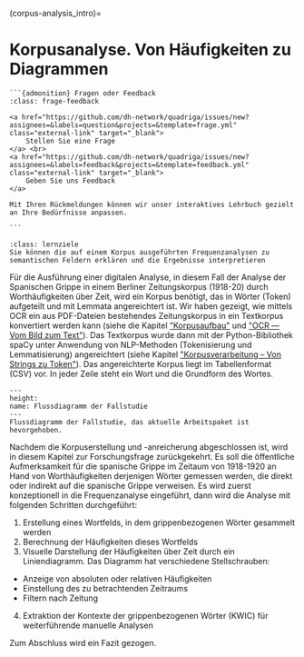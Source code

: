 (corpus-analysis_intro)=
# Korpusanalyse. Von Häufigkeiten zu Diagrammen 
````{margin}
```{admonition} Fragen oder Feedback 
:class: frage-feedback

<a href="https://github.com/dh-network/quadriga/issues/new?assignees=&labels=question&projects=&template=frage.yml" class="external-link" target="_blank">
    Stellen Sie eine Frage
</a> <br>
<a href="https://github.com/dh-network/quadriga/issues/new?assignees=&labels=feedback&projects=&template=feedback.yml" class="external-link" target="_blank">
    Geben Sie uns Feedback
</a>

Mit Ihren Rückmeldungen können wir unser interaktives Lehrbuch gezielt an Ihre Bedürfnisse anpassen.

```
````

```{admonition} Groblernziel dieses Kapitels
:class: lernziele
Sie können die auf einem Korpus ausgeführten Frequenzanalysen zu semantischen Feldern erklären und die Ergebnisse interpretieren
```

Für die Ausführung einer digitalen Analyse, in diesem Fall der Analyse der Spanischen Grippe in einem Berliner Zeitungskorpus (1918-20) durch Worthäufigkeiten über Zeit, wird ein Korpus benötigt, das in Wörter (Token) aufgeteilt und mit Lemmata angereichtert ist. Wir haben gezeigt, wie mittels OCR ein aus PDF-Dateien bestehendes Zeitungskorpus in ein Textkorpus konvertiert werden kann (siehe die Kapitel ["Korpusaufbau"](corpus-collection_intro) und ["OCR — Vom Bild zum Text"](ocr_intro)). Das Textkorpus wurde dann mit der Python-Bibliothek spaCy unter Anwendung von NLP-Methoden (Tokenisierung und Lemmatisierung) angereichtert (siehe Kapitel ["Korpusverarbeitung – Von Strings zu Token"](corpus-processing_intro)). Das angereichterte Korpus liegt im Tabellenformat (CSV) vor. In jeder Zeile steht ein Wort und die Grundform des Wortes.


```{figure} ../book_images/flow-chart_corpus-analysis.jpeg
---
height:
name: Flussdiagramm der Fallstudie
---
Flussdiagramm der Fallstudie, das aktuelle Arbeitspaket ist hevorgehoben.
```

Nachdem die Korpuserstellung und -anreicherung abgeschlossen ist, wird in diesem Kapitel zur Forschungsfrage zurückgekehrt. Es soll die öffentliche Aufmerksamkeit für die spanische Grippe im Zeitaum von 1918-1920 an Hand von Worthäufigkeiten derjenigen Wörter gemessen werden, die direkt oder indirekt auf die spanische Grippe verweisen. Es wird zuerst konzeptionell in die Frequenzanalyse eingeführt, dann wird die Analyse mit folgenden Schritten durchgeführt:

1. Erstellung eines Wortfelds, in dem grippenbezogenen Wörter gesammelt werden
2. Berechnung der Häufigkeiten dieses Wortfelds 
3. Visuelle Darstellung der Häufigkeiten über Zeit durch ein Liniendiagramm. Das Diagramm hat verschiedene Stellschrauben:
 - Anzeige von absoluten oder relativen Häufigkeiten
 - Einstellung des zu betrachtenden Zeitraums
 - Filtern nach Zeitung 
4. Extraktion der Kontexte der grippenbezogenen Wörter (KWIC) für weiterführende manuelle Analysen

Zum Abschluss wird ein Fazit gezogen. 
